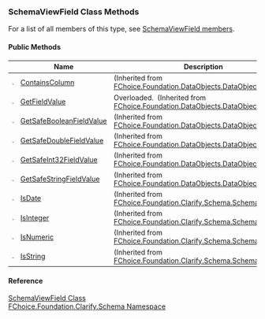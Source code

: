 ﻿### SchemaViewField Class Methods

For a list of all members of this type, see [SchemaViewField members](fcSDK~FChoice.Foundation.Clarify.Schema.SchemaViewField_members.md).

#### Public Methods

|   | Name | Description |
| --- | --- | --- |
| ![Public Method](dotnetimages/publicMethod.png) | [ContainsColumn](fcSDK~FChoice.Foundation.DataObjects.DataObject~ContainsColumn.md) | (Inherited from [FChoice.Foundation.DataObjects.DataObject](fcSDK~FChoice.Foundation.DataObjects.DataObject.md)) |
| ![Public Method](dotnetimages/publicMethod.png) | [GetFieldValue](fcSDK~FChoice.Foundation.DataObjects.DataObject~GetFieldValue.md) | Overloaded.  (Inherited from [FChoice.Foundation.DataObjects.DataObject](fcSDK~FChoice.Foundation.DataObjects.DataObject.md)) |
| ![Public Method](dotnetimages/publicMethod.png) | [GetSafeBooleanFieldValue](fcSDK~FChoice.Foundation.DataObjects.DataObject~GetSafeBooleanFieldValue.md) | (Inherited from [FChoice.Foundation.DataObjects.DataObject](fcSDK~FChoice.Foundation.DataObjects.DataObject.md)) |
| ![Public Method](dotnetimages/publicMethod.png) | [GetSafeDoubleFieldValue](fcSDK~FChoice.Foundation.DataObjects.DataObject~GetSafeDoubleFieldValue.md) | (Inherited from [FChoice.Foundation.DataObjects.DataObject](fcSDK~FChoice.Foundation.DataObjects.DataObject.md)) |
| ![Public Method](dotnetimages/publicMethod.png) | [GetSafeInt32FieldValue](fcSDK~FChoice.Foundation.DataObjects.DataObject~GetSafeInt32FieldValue.md) | (Inherited from [FChoice.Foundation.DataObjects.DataObject](fcSDK~FChoice.Foundation.DataObjects.DataObject.md)) |
| ![Public Method](dotnetimages/publicMethod.png) | [GetSafeStringFieldValue](fcSDK~FChoice.Foundation.DataObjects.DataObject~GetSafeStringFieldValue.md) | (Inherited from [FChoice.Foundation.DataObjects.DataObject](fcSDK~FChoice.Foundation.DataObjects.DataObject.md)) |
| ![Public Method](dotnetimages/publicMethod.png) | [IsDate](fcSDK~FChoice.Foundation.Clarify.Schema.SchemaFieldBase~IsDate.md) | (Inherited from [FChoice.Foundation.Clarify.Schema.SchemaFieldBase](fcSDK~FChoice.Foundation.Clarify.Schema.SchemaFieldBase.md)) |
| ![Public Method](dotnetimages/publicMethod.png) | [IsInteger](fcSDK~FChoice.Foundation.Clarify.Schema.SchemaFieldBase~IsInteger.md) | (Inherited from [FChoice.Foundation.Clarify.Schema.SchemaFieldBase](fcSDK~FChoice.Foundation.Clarify.Schema.SchemaFieldBase.md)) |
| ![Public Method](dotnetimages/publicMethod.png) | [IsNumeric](fcSDK~FChoice.Foundation.Clarify.Schema.SchemaFieldBase~IsNumeric.md) | (Inherited from [FChoice.Foundation.Clarify.Schema.SchemaFieldBase](fcSDK~FChoice.Foundation.Clarify.Schema.SchemaFieldBase.md)) |
| ![Public Method](dotnetimages/publicMethod.png) | [IsString](fcSDK~FChoice.Foundation.Clarify.Schema.SchemaFieldBase~IsString.md) | (Inherited from [FChoice.Foundation.Clarify.Schema.SchemaFieldBase](fcSDK~FChoice.Foundation.Clarify.Schema.SchemaFieldBase.md)) |





#### Reference

[SchemaViewField Class](fcSDK~FChoice.Foundation.Clarify.Schema.SchemaViewField.md)  
[FChoice.Foundation.Clarify.Schema Namespace](fcSDK~FChoice.Foundation.Clarify.Schema_namespace.md)